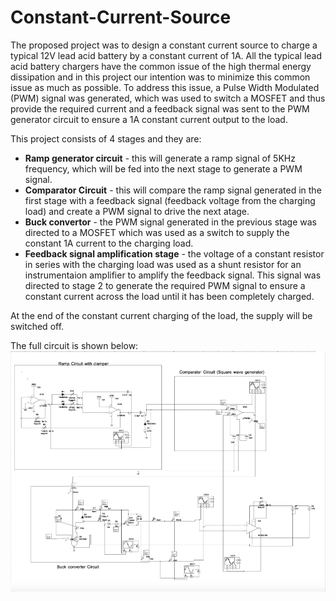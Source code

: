 # Constant-Current-Source

The proposed project was to design a constant current source to charge a typical 12V lead acid battery by a constant current of 1A. All the typical lead acid battery chargers have the common issue of the high thermal energy dissipation and in this project our intention was to minimize this common issue as much as possible. To address this issue, a Pulse Width Modulated (PWM) signal was generated, which was used to switch a MOSFET and thus provide the required current and a feedback signal was sent to the PWM generator circuit to ensure a 1A constant current output to the load.

This project consists of 4 stages and they are:
* **Ramp generator circuit** - this will generate a ramp signal of 5KHz frequency, which will be fed into the next stage to generate a PWM signal.
* **Comparator Circuit** - this will compare the ramp signal generated in the first stage with a feedback signal (feedback voltage from the charging load) and create a PWM signal to drive the next atage.
* **Buck convertor** - the PWM signal generated in the previous stage was directed to a MOSFET which was used as a switch to supply the constant 1A current to the charging load.
* **Feedback signal amplification stage** - the voltage of a constant resistor in series with the charging load was used as a shunt resistor for an instrumentaion amplifier to amplify the feedback signal. This signal was directed to stage 2 to generate the required PWM signal to ensure a constant current across the load until it has been completely charged.

At the end of the constant current charging of the load, the supply will be switched off.

The full circuit is shown below:
![image](https://github.com/KithminiHerath/Constant-Current-Source/blob/master/Images/Final-Circuit.png)
